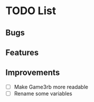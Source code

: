 # TODO List
## Bugs

## Features

## Improvements
- [ ] Make Game3rb more readable
- [ ] Rename some variables

